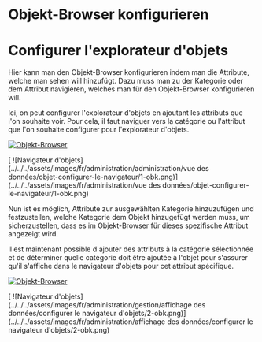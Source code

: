 <!-- TRANSLATED by md-translate -->
# Objekt-Browser konfigurieren

# Configurer l'explorateur d'objets

Hier kann man den Objekt-Browser konfigurieren indem man die Attribute, welche man sehen will hinzufügt. Dazu muss man zu der Kategorie oder dem Attribut navigieren, welches man für den Objekt-Browser konfigurieren will.

Ici, on peut configurer l'explorateur d'objets en ajoutant les attributs que l'on souhaite voir. Pour cela, il faut naviguer vers la catégorie ou l'attribut que l'on souhaite configurer pour l'explorateur d'objets.

[![Objekt-Browser](../../../assets/images/de/administration/verwaltung/datenansicht/objekt-browser-konfigurieren/1-obk.png)](../../../assets/images/de/administration/verwaltung/datenansicht/objekt-browser-konfigurieren/1-obk.png)

[ ![Navigateur d'objets](../../../assets/images/fr/administration/administration/vue des données/objet-configurer-le-navigateur/1-obk.png)](../../../assets/images/fr/administration/vue des données/objet-configurer-le-navigateur/1-obk.png)

Nun ist es möglich, Attribute zur ausgewählten Kategorie hinzuzufügen und festzustellen, welche Kategorie dem Objekt hinzugefügt werden muss, um sicherzustellen, dass es im Objekt-Browser für dieses spezifische Attribut angezeigt wird.

Il est maintenant possible d'ajouter des attributs à la catégorie sélectionnée et de déterminer quelle catégorie doit être ajoutée à l'objet pour s'assurer qu'il s'affiche dans le navigateur d'objets pour cet attribut spécifique.

[![Objekt-Browser](../../../assets/images/de/administration/verwaltung/datenansicht/objekt-browser-konfigurieren/2-obk.png)](../../../assets/images/de/administration/verwaltung/datenansicht/objekt-browser-konfigurieren/2-obk.png)

[ ![Navigateur d'objets](../../../assets/images/fr/administration/gestion/affichage des données/configurer le navigateur d'objets/2-obk.png)](../../../assets/images/fr/administration/affichage des données/configurer le navigateur d'objets/2-obk.png)